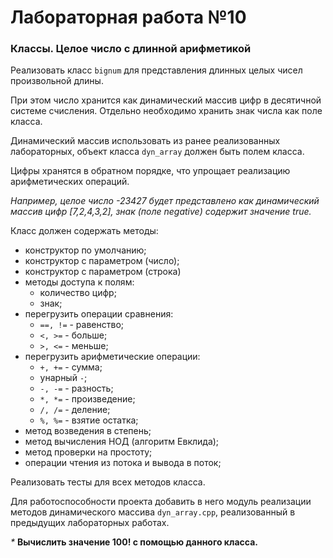 # Лабораторная работа №10
### Классы. Целое число с длинной арифметикой

Реализовать класс `bignum` для представления длинных целых чисел произвольной длины. 

При этом число хранится как динамический массив цифр в десятичной системе счисления. Отдельно необходимо хранить знак числа как поле класса.

Динамический массив использовать из ранее реализованных лабораторных, объект класса `dyn_array` должен быть полем класса. 

Цифры хранятся в обратном порядке, что упрощает реализацию арифметических операций.

   _Например, целое число -23427 будет представлено как динамический массив цифр [7,2,4,3,2], знак (поле negative) содержит значение true._

Класс должен содержать методы:

* конструктор по умолчанию;
* конструктор с параметром (число);
* конструктор с параметром (строка)
* методы доступа к полям:
  * количество цифр;
  * знак;
* перегрузить операции сравнения:
  * `==, !=` - равенство;
  * `<, >=` - больше;
  * `>, <=` - меньше;
* перегрузить арифметические операции:
  * `+, +=` - сумма;
  * унарный `-`;
  * `-, -=` - разность;
  * `*, *=` - произведение;
  * `/, /=` - деление;
  * `%, %=` - взятие остатка;
* метод возведения в степень;
* метод вычисления НОД (алгоритм Евклида);
* метод проверки на простоту;
* операции чтения из потока и вывода в поток;

Реализовать тесты для всех методов класса.

Для работоспособности проекта добавить в него модуль реализации методов динамического массива `dyn_array.cpp`, реализованный в предыдущих лабораторных работах. 

_*_  __Вычислить значение 100! с помощью данного класса.__


